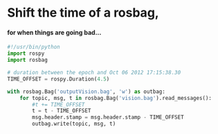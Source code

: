 # Shift the time of a rosbag,
#### for when things are going bad...

```python
#!/usr/bin/python
import rospy
import rosbag

# duration between the epoch and Oct 06 2012 17:15:38.30
TIME_OFFSET = rospy.Duration(4.5)

with rosbag.Bag('outputVision.bag', 'w') as outbag:
    for topic, msg, t in rosbag.Bag('vision.bag').read_messages():
        #t += TIME_OFFSET
        t = t - TIME_OFFSET 
        msg.header.stamp = msg.header.stamp - TIME_OFFSET
        outbag.write(topic, msg, t)
```

